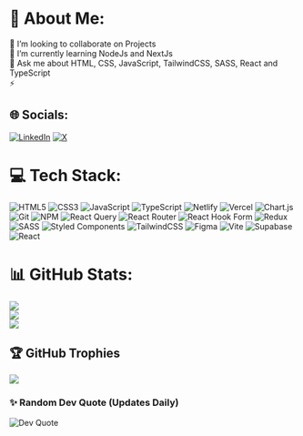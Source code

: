 # 💫 About Me:
👯 I’m looking to collaborate on Projects<br>🌱 I’m currently learning NodeJs and NextJs<br>💬 Ask me about HTML, CSS, JavaScript, TailwindCSS, SASS, React and TypeScript<br>⚡


## 🌐 Socials:
[![LinkedIn](https://img.shields.io/badge/LinkedIn-%230077B5.svg?logo=linkedin&logoColor=white)](https://www.linkedin.com/in/adelabu-mobolaji-68791b243/) [![X](https://img.shields.io/badge/X-black.svg?logo=X&logoColor=white)](https://x.com/_joseDev_) 


# 💻 Tech Stack:
![HTML5](https://img.shields.io/badge/html5-%23E34F26.svg?style=for-the-badge&logo=html5&logoColor=white) ![CSS3](https://img.shields.io/badge/css3-%231572B6.svg?style=for-the-badge&logo=css3&logoColor=white) ![JavaScript](https://img.shields.io/badge/javascript-%23323330.svg?style=for-the-badge&logo=javascript&logoColor=%23F7DF1E) ![TypeScript](https://img.shields.io/badge/typescript-%23007ACC.svg?style=for-the-badge&logo=typescript&logoColor=white) ![Netlify](https://img.shields.io/badge/netlify-%23000000.svg?style=for-the-badge&logo=netlify&logoColor=#00C7B7) ![Vercel](https://img.shields.io/badge/vercel-%23000000.svg?style=for-the-badge&logo=vercel&logoColor=white) ![Chart.js](https://img.shields.io/badge/chart.js-F5788D.svg?style=for-the-badge&logo=chart.js&logoColor=white) ![Git](https://img.shields.io/badge/-Git-F05032?logo=git&logoColor=white&style=flat) ![NPM](https://img.shields.io/badge/NPM-%23CB3837.svg?style=for-the-badge&logo=npm&logoColor=white) ![React Query](https://img.shields.io/badge/-React%20Query-FF4154?style=for-the-badge&logo=react%20query&logoColor=white) ![React Router](https://img.shields.io/badge/React_Router-CA4245?style=for-the-badge&logo=react-router&logoColor=white) ![React Hook Form](https://img.shields.io/badge/React%20Hook%20Form-%23EC5990.svg?style=for-the-badge&logo=reacthookform&logoColor=white) ![Redux](https://img.shields.io/badge/redux-%23593d88.svg?style=for-the-badge&logo=redux&logoColor=white) ![SASS](https://img.shields.io/badge/SASS-hotpink.svg?style=for-the-badge&logo=SASS&logoColor=white) ![Styled Components](https://img.shields.io/badge/styled--components-DB7093?style=for-the-badge&logo=styled-components&logoColor=white) ![TailwindCSS](https://img.shields.io/badge/tailwindcss-%2338B2AC.svg?style=for-the-badge&logo=tailwind-css&logoColor=white) ![Figma](https://img.shields.io/badge/-Figma-F24E1E?logo=figma&logoColor=white&style=flat) ![Vite](https://img.shields.io/badge/vite-%23646CFF.svg?style=for-the-badge&logo=vite&logoColor=white) ![Supabase](https://img.shields.io/badge/Supabase-3ECF8E?style=for-the-badge&logo=supabase&logoColor=white) ![React](https://img.shields.io/badge/react-%2320232a.svg?style=for-the-badge&logo=react&logoColor=%2361DAFB)
# 📊 GitHub Stats:
![](https://github-readme-stats.vercel.app/api?username=Bolazcoding&theme=dark&hide_border=false&include_all_commits=true&count_private=true&cache_seconds=3600)<br/>
![](https://github-readme-streak-stats.herokuapp.com/?user=Bolazcoding&theme=dark&hide_border=false&cache_seconds=3600)<br/>
![](https://github-readme-stats.vercel.app/api/top-langs/?username=Bolazcoding&theme=dark&hide_border=false&layout=compact&cache_seconds=3600)


## 🏆 GitHub Trophies
![](https://github-profile-trophy.vercel.app/?username=Bolazcoding&theme=radical&no-frame=true&no-bg=false&margin-w=4)

### ✨ Random Dev Quote (Updates Daily)
<img src="https://readme-quote.vercel.app/api?theme=dark" alt="Dev Quote" />


<!-- Proudly created with GPRM ( https://gprm.itsvg.in ) -->
